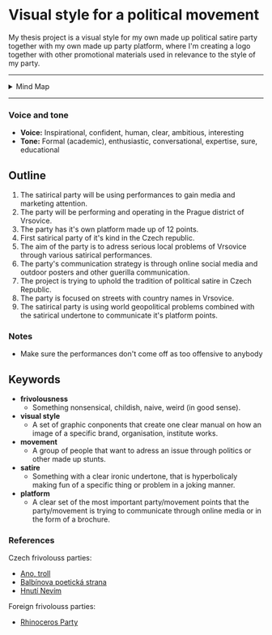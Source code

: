 # Visual style for a political movement 

My thesis project is a visual style for my own made up political satire party together with my own made up party platform, where I'm creating a logo together with other promotional materials used in relevance to the style of my party. 

---

<details>
  <summary>Mind Map</summary>

![](06-img/thesis-mind-map.jpg/)
</details>

---

### Voice and tone

- **Voice:** Inspirational, confident, human, clear, ambitious, interesting 
- **Tone:** Formal (academic), enthusiastic, conversational, expertise, sure, educational 

## Outline

1. The satirical party will be using performances to gain media and marketing attention.
2. The party will be performing and operating in the Prague district of Vrsovice.
3. The party has it's own platform made up of 12 points.
4. First satirical party of it's kind in the Czech republic.
5. The aim of the party is to adress serious local problems of Vrsovice through various satirical performances.
6. The party's communication strategy is through online social media and outdoor posters and other guerilla communication.
7. The project is trying to uphold the tradition of political satire in Czech Republic. 
8. The party is focused on streets with country names in Vrsovice.
9. The satirical party is using world geopolitical problems combined with the satirical undertone to communicate it's platform points. 

### Notes 

- Make sure the performances don't come off as too offensive to anybody

## Keywords

- **frivolousness**
  - Something nonsensical, childish, naive, weird (in good sense).
- **visual style**
  - A set of graphic conponents that create one clear manual on how an image of a specific brand, organisation, institute works.
- **movement**
  - A group of people that want to adress an issue through politics or other made up stunts.
- **satire**
  - Something with a clear ironic undertone, that is hyperbolicaly making fun of a specific thing or problem in a joking manner.
- **platform**
  - A clear set of the most important party/movement points that the party/movement is trying to communicate through online media or in the form of a brochure.

### References

Czech frivolouss parties: 

- [Ano, troll](https://vytrollime-europarlament.eu/)
- [Balbínova poetická strana](https://www.balbinka.cz/)
- [Hnutí Nevím](http://www.hnuti-nevim.cz/)

Foreign frivolouss parties:

- [Rhinoceros Party](https://www.partyrhino.ca/en/)
